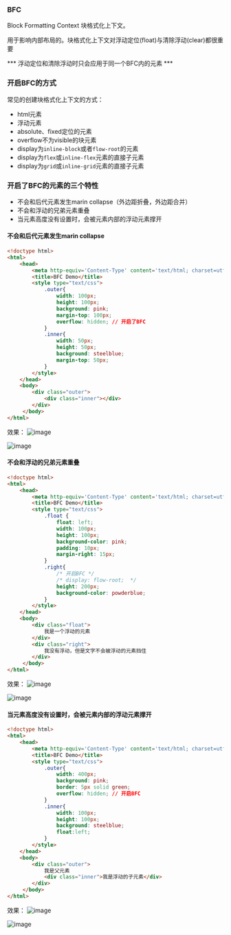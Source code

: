 ### BFC
Block Formatting Context 块格式化上下文。

用于影响内部布局的。块格式化上下文对浮动定位(float)与清除浮动(clear)都很重要

*** 浮动定位和清除浮动时只会应用于同一个BFC内的元素 ***

### 开启BFC的方式
常见的创建块格式化上下文的方式：
- html元素
- 浮动元素
- absolute、fixed定位的元素
- overflow不为visible的块元素
- display为`inline-block`或者`flow-root`的元素
- display为`flex`或`inline-flex`元素的直接子元素
- display为`grid`或`inline-grid`元素的直接子元素

### 开启了BFC的元素的三个特性
- 不会和后代元素发生marin collapse（外边距折叠，外边距合并）
- 不会和浮动的兄弟元素重叠
- 当元素高度没有设置时，会被元素内部的浮动元素撑开

#### 不会和后代元素发生marin collapse
```html
<!doctype html>
<html>
    <head>
        <meta http-equiv='Content-Type' content='text/html; charset=utf-8'>
        <title>BFC Demo</title>
        <style type="text/css">
            .outer{
                width: 100px;
                height: 100px;
                background: pink;
                margin-top: 100px;
                overflow: hidden; // 开启了BFC
            }
            .inner{
                width: 50px;
                height: 50px;
                background: steelblue;
                margin-top: 50px;
            }
        </style> 
    </head>
    <body>
        <div class="outer">
            <div class="inner"></div>
        </div>
     </body>
</html>
```

效果：
![image](https://github.com/lizuncong/Front-End-Development-Notes/blob/master/resource/BFC03.png)

![image](https://github.com/lizuncong/Front-End-Development-Notes/blob/master/resource/BFC04.png)



#### 不会和浮动的兄弟元素重叠
```html
<!doctype html>
<html>
    <head>
        <meta http-equiv='Content-Type' content='text/html; charset=utf-8'>
        <title>BFC Demo</title>
        <style type="text/css">
            .float {
                float: left;
                width: 100px;
                height: 100px;
                background-color: pink;
                padding: 10px;
                margin-right: 15px;
            }     
            .right{
                /* 开启BFC */
                /* display: flow-root;  */
                height: 200px;
                background-color: powderblue;
            } 
        </style> 
    </head>
    <body>
        <div class="float">
            我是一个浮动的元素
        </div>
        <div class="right">
            我没有浮动，但是文字不会被浮动的元素挡住
        </div>
     </body>
</html>
```
效果：
![image](https://github.com/lizuncong/Front-End-Development-Notes/blob/master/resource/BFC01.png)

![image](https://github.com/lizuncong/Front-End-Development-Notes/blob/master/resource/BFC02.png)


#### 当元素高度没有设置时，会被元素内部的浮动元素撑开
```html
<!doctype html>
<html>
    <head>
        <meta http-equiv='Content-Type' content='text/html; charset=utf-8'>
        <title>BFC Demo</title>
        <style type="text/css">
            .outer{
                width: 400px;
                background: pink;
                border: 5px solid green;
                overflow: hidden; // 开启BFC
            }
            .inner{
                width: 100px;
                height: 100px;
                background: steelblue;
                float:left;
            }
        </style> 
    </head>
    <body>
        <div class="outer">
            我是父元素
            <div class="inner">我是浮动的子元素</div>
        </div>
     </body>
</html>
```

效果：
![image](https://github.com/lizuncong/Front-End-Development-Notes/blob/master/resource/BFC05.png)

![image](https://github.com/lizuncong/Front-End-Development-Notes/blob/master/resource/BFC06.png)
